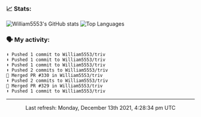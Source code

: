### 📈 Stats:
![William5553's GitHub stats](https://github-readme-stats.vercel.app/api?username=william5553&show_icons=true)
![Top Languages](https://github-readme-stats.vercel.app/api/top-langs/?username=william5553&langs_count=10&layout=compact)

### 🗣 My activity:
```
⬆️ Pushed 1 commit to William5553/triv
⬆️ Pushed 1 commit to William5553/triv
⬆️ Pushed 1 commit to William5553/triv
⬆️ Pushed 2 commits to William5553/triv
🎉 Merged PR #330 in William5553/triv
⬆️ Pushed 2 commits to William5553/triv
🎉 Merged PR #329 in William5553/triv
⬆️ Pushed 1 commit to William5553/triv
```

------------
<p align="center">Last refresh: Monday, December 13th 2021, 4:28:34 pm UTC</p>
